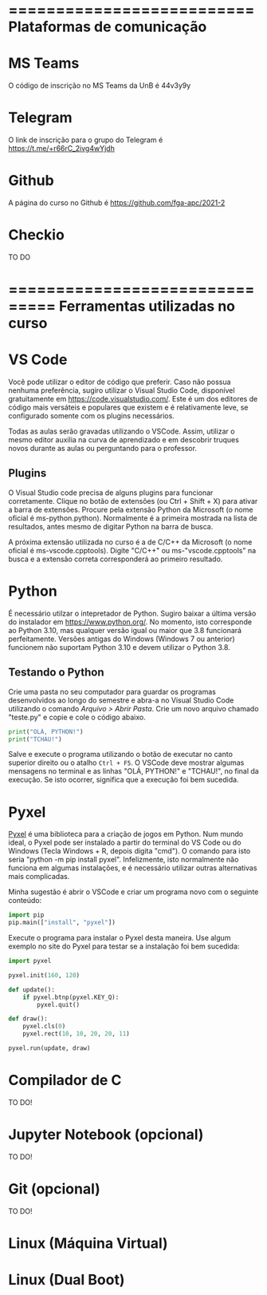 ==========================
Plataformas de comunicação
==========================

MS Teams
========

O código de inscrição no MS Teams da UnB é 44v3y9y

Telegram
========

O link de inscrição para o grupo do Telegram é https://t.me/+r66rC_2ivg4wYjdh


Github
======

A página do curso no Github é https://github.com/fga-apc/2021-2


Checkio
=======

TO DO



===============================
Ferramentas utilizadas no curso
===============================


VS Code
=======

Você pode utilizar o editor de código que preferir. Caso não possua nenhuma preferência, sugiro utilizar o Visual Studio Code, disponível gratuitamente em https://code.visualstudio.com/. Este é um dos editores de código mais versáteis e populares que existem e é relativamente leve, se configurado somente com os plugins necessários.

Todas as aulas serão gravadas utilizando o VSCode. Assim, utilizar o mesmo editor auxilia na curva de aprendizado e em descobrir truques novos durante as aulas ou perguntando para o professor.

Plugins
-------

O Visual Studio code precisa de alguns plugins para funcionar corretamente. Clique no botão de extensões (ou Ctrl + Shift + X) para ativar a barra de extensões. Procure pela extensão Python da Microsoft (o nome oficial é ms-python.python). Normalmente é a primeira mostrada na lista de resultados, antes mesmo de digitar Python na barra de busca.

A próxima extensão utilizada no curso é a de C/C++ da Microsoft (o nome oficial é ms-vscode.cpptools). Digite "C/C++" ou ms-"vscode.cpptools" na busca e a extensão correta corresponderá ao primeiro resultado. 


Python
======

É necessário utilzar o intepretador de Python. Sugiro baixar a última versão do instalador em https://www.python.org/. No momento, isto corresponde ao Python 3.10, mas qualquer versão igual ou maior que 3.8 funcionará perfeitamente. Versões antigas do Windows (Windows 7 ou anterior) funcionem não suportam Python 3.10 e devem utilizar o Python 3.8.

Testando o Python
-----------------

Crie uma pasta no seu computador para guardar os programas desenvolvidos ao longo do semestre e abra-a no Visual Studio Code utilizando o comando *Arquivo > Abrir Pasta*. Crie um novo arquivo chamado "teste.py" e copie e cole o código abaixo.

```python
print("OLÁ, PYTHON!")
print("TCHAU!")
```

Salve e execute o programa utilizando o botão de executar no canto superior direito ou o atalho `Ctrl + F5`. O VSCode deve mostrar algumas mensagens no terminal e as linhas "OLÁ, PYTHON!" e "TCHAU!", no final da execução. Se isto ocorrer, significa que a execução foi bem sucedida.  


Pyxel
=====

[Pyxel](https://github.com/kitao/pyxel) é uma biblioteca para a criação de jogos em Python. Num mundo ideal, o Pyxel pode ser instalado a partir do terminal do VS Code ou do Windows (Tecla Windows + R, depois digita "cmd"). O comando para isto seria "python -m pip install pyxel". Infelizmente, isto normalmente não funciona em algumas instalações, e é necessário utilizar outras alternativas mais complicadas.

Minha sugestão é abrir o VSCode e criar um programa novo com o seguinte conteúdo:

```python 
import pip
pip.main(["install", "pyxel"])
```

Execute o programa para instalar o Pyxel desta maneira. Use algum exemplo no site do Pyxel para testar se a instalação foi bem sucedida:

```python
import pyxel

pyxel.init(160, 120)

def update():
    if pyxel.btnp(pyxel.KEY_Q):
        pyxel.quit()

def draw():
    pyxel.cls(0)
    pyxel.rect(10, 10, 20, 20, 11)

pyxel.run(update, draw)
```


Compilador de C
===============

TO DO!


Jupyter Notebook (opcional)
===========================

TO DO!


Git (opcional)
==============

TO DO!


Linux (Máquina Virtual)
=======================


Linux (Dual Boot)
=================